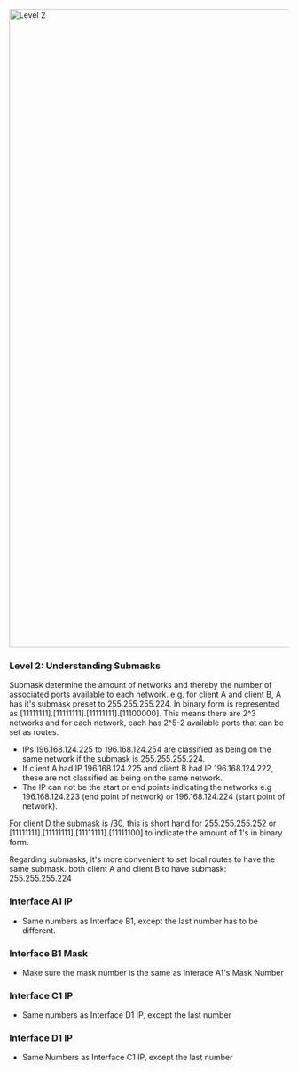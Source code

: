 <img width="1149" alt="Level 2" src="https://user-images.githubusercontent.com/58959408/175211021-b75b3b09-bd12-4f01-9f5e-35bcac88e6d3.png">

### Level 2: Understanding Submasks

Submask determine the amount of networks and thereby the number of associated ports available to each network. 
e.g. for client A and client B, A has it's submask preset to 255.255.255.224. 
In binary form is represented as [11111111].[11111111].[11111111].[11100000]. 
This means there are 2^3 networks and for each network, each has 2^5-2 available ports that can be set as routes.
- IPs 196.168.124.225 to 196.168.124.254 are classified as being on the same network if the submask is 255.255.255.224.
- If client A had IP 196.168.124.225 and client B had IP 196.168.124.222, these are not classified as being on the same network.
- The IP can not be the start or end points indicating the networks e.g 196.168.124.223 (end point of network) or 196.168.124.224 (start point of network).

For client D the submask is /30, this is short hand for 255.255.255.252 or [11111111].[11111111].[11111111].[11111100] to indicate the amount of 1's in binary form.

Regarding submasks, it's more convenient to set local routes to have the same submask. both client A and client B to have submask: 255.255.255.224

### Interface A1 IP
- Same numbers as Interface B1, except the last number has to be different. 

### Interface B1 Mask
- Make sure the mask number is the same as Interace A1's Mask Number

### Interface C1 IP
- Same numbers as Interface D1 IP, except the last number

### Interface D1 IP
- Same Numbers as Interface C1 IP, except the last number
